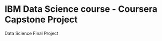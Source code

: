 # IBM Data Science course - Coursera Capstone Project

<div data-iframe-width="150" data-iframe-height="270" data-share-badge-id="66364595-086c-4582-bd2a-90c1f8a99b4d" data-share-badge-host="https://www.youracclaim.com"></div><script type="text/javascript" async src="//cdn.youracclaim.com/assets/utilities/embed.js"></script>

Data Science Final Project

